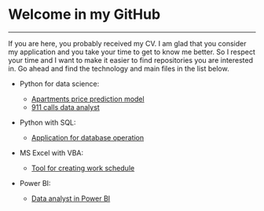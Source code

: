 # Welcome in my GitHub
___
If you are here, you probably received my CV. I am glad that you consider my application
and you take your time to get to know me better. So I respect your time and I want to
make it easier to find repositories you are interested in. Go ahead and find the technology 
and main files in the list below.

- Python for data science:
    * [Apartments price prediction model](https://github.com/pawellachowski777/Apartments/blob/master/python/project_summary.ipynb)
    * [911 calls data analyst](https://github.com/pawellachowski777/911_calls/blob/master/911_calls.ipynb)
    
- Python with SQL:
    * [Application for database operation](https://github.com/pawellachowski777/data_base/blob/master/scripts/app.py)
    
- MS Excel with VBA:
    * [Tool for creating work schedule](https://github.com/pawellachowski777/Excel)
    
- Power BI:
    * [Data analyst in Power BI](https://github.com/pawellachowski777/Power_BI)
    
    

<!---
pawellachowski777/pawellachowski777 is a ✨ special ✨ repository because its `README.md` (this file) appears on your GitHub profile.
You can click the Preview link to take a look at your changes.
--->

